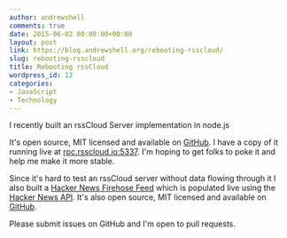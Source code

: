 ```yaml
---
author: andrewshell
comments: true
date: 2015-06-02 00:00:00+00:00
layout: post
link: https://blog.andrewshell.org/rebooting-rsscloud/
slug: rebooting-rsscloud
title: Rebooting rssCloud
wordpress_id: 12
categories:
- JavaScript
- Technology
---
```


I recently built an rssCloud Server implementation in node.js

It's open source, MIT licensed and available on [GitHub](https://github.com/andrewshell/rsscloud-server). I have a copy of it running live at [rpc.rsscloud.io:5337](http://rpc.rsscloud.io:5337/viewLog). I'm hoping to get folks to poke it and help me make it more stable.

Since it's hard to test an rssCloud server without data flowing through it I also built a [Hacker News Firehose Feed](http://hn.geekity.com/newstories.xml) which is populated live using the [Hacker News API](https://github.com/HackerNews/API). It's also open source, MIT licensed and available on [GitHub](https://github.com/andrewshell/hacker-news-rss).

Please submit issues on GitHub and I'm open to pull requests.
